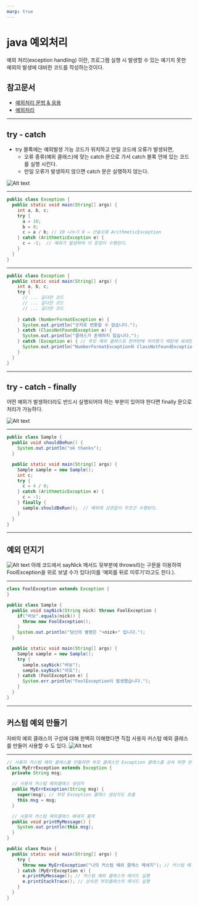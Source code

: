 ```yaml
---
marp: true
---
```

# java 예외처리
예외 처리(exception handling) 이란, 프로그램 실행 시 발생할 수 있는 예기치 못한 예외의 발생에 대비한 코드를 작성하는것이다.

## 참고문서
- [예외처리 문법 & 응용](https://inpa.tistory.com/entry/JAVA-%E2%98%95-%EC%98%88%EC%99%B8-%EC%B2%98%EB%A6%ACException-%EB%AC%B8%EB%B2%95-%EC%9D%91%EC%9A%A9-%EC%A0%95%EB%A6%AC)
- [예외처리](https://wikidocs.net/229)

---
## try - catch 
- try 블록에는 예외발생 가능 코드가 위치하고 만일 코드에 오류가 발생되면, 
  - 오류 종류(예외 클래스)에 맞는 catch 문으로 가서 catch 블록 안에 있는 코드를 실행 시킨다. 
  - 만일 오류가 발생하지 않으면 catch 문은 실행하지 않는다.

![Alt text](./img/exception/image.png)

---
```java
public class Exception {
  public static void main(String[] args) {
    int a, b, c;
    try {
      a = 10;
      b = 0;
      c = a / b; // 10 나누기 0 → 산술오류 ArithmeticException
    } catch (ArithmeticException e) {
      c = -1;  // 예외가 발생하여 이 문장이 수행된다.
    }
  }
}
```

---
```java
public class Exception {
  public static void main(String[] args) {
    int a, b, c;
    try {
      // ... 길다란 코드
      // ... 길다란 코드
      // ... 길다란 코드
        
    } catch (NumberFormatException e) {
      System.out.println("숫자로 변환할 수 없습니다.");
    } catch (ClassNotFoundException e) {
      System.out.println("클래스가 존재하지 않습니다.");         
    } catch (Exception e) { // 부모 예외 클래스로 한꺼번에 처리했기 때문에 세세한 예외 클래스 종류는 지금은 알 수는 없다.
      System.out.println("NumberFormatException와 ClassNotFoundException 이외에 모르는 어떠한 에러가 발생하였습니다");
    }
  }
}
```

---
## try - catch - finally 
어떤 예외가 발생하더라도 반드시 실행되어야 하는 부분이 있어야 한다면 finally 문으로 처리가 가능하다.

![Alt text](./img/exception/image-1.png)

---
```java
public class Sample {
  public void shouldBeRun() {
    System.out.println("ok thanks");
  }

  public static void main(String[] args) {
    Sample sample = new Sample();
    int c;
    try {
      c = 4 / 0;
    } catch (ArithmeticException e) {
      c = -1;
    } finally {
      sample.shouldBeRun();  // 예외에 상관없이 무조건 수행된다.
    }
  }
}

```

---
## 예외 던지기 
![Alt text](./img/exception/image-2.png)
아래 코드에서 sayNick 메서드 뒷부분에 throws라는 구문을 이용하여 FoolException을 위로 보낼 수가 있다(이를 ‘예외를 뒤로 미루기’라고도 한다.).

---
```java
class FoolException extends Exception {
}

public class Sample {
  public void sayNick(String nick) throws FoolException {
    if("바보".equals(nick)) {
      throw new FoolException();
    }
    System.out.println("당신의 별명은 "+nick+" 입니다.");
  }

  public static void main(String[] args) {
    Sample sample = new Sample();
    try {
      sample.sayNick("바보");
      sample.sayNick("야호");
    } catch (FoolException e) {
      System.err.println("FoolException이 발생했습니다.");
    }
  }
}

```

---
## 커스텀 예외 만들기 
자바의 예외 클래스의 구성에 대해 완벽히 이해했다면 직접 사용자 커스텀 예외 클래스를 만들어 사용할 수 도 있다.
![Alt text](./img/exception/image-3.png)

---
```java
// 사용자 커스텀 예외 클래스를 만들려면 부모 클래스인 Exception 클래스를 상속 하면 된다.
class MyErrException extends Exception {
  private String msg;

  // 사용자 커스텀 예외클래스 생성자
  public MyErrException(String msg) {
    super(msg); // 부모 Exception 클래스 생성자도 호출
    this.msg = msg;
  }

  // 사용자 커스텀 예외클래스 메세지 출력
  public void printMyMessage() {
    System.out.println(this.msg);
  }
}

public class Main {
  public static void main(String[] args) {
    try {
      throw new MyErrException("나의 커스텀 예외 클래스 메세지"); // 커스텀 예외 클래스 발생
    } catch (MyErrException e) {
      e.printMyMessage(); // 커스텀 예외 클래스의 메서드 실행
      e.printStackTrace(); // 상속한 부모클래스의 메서드 실행
    }
  }
}
```
